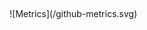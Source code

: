<div style="display: flex; flex-wrap: wrap;">
    <div style="flex: 50%; padding: 5px;">
        ![Metrics](/github-metrics.svg)
    </div>
</div>
